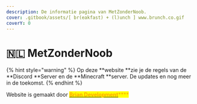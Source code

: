```yaml
---
description: De informatie pagina van MetZonderNoob.
cover: .gitbook/assets/[ br(eakfast) + (l)unch ] www.brunch.co.gif
coverY: 0
---
```


# 🇳🇱 MetZonderNoob

{% hint style="warning" %}
Op deze **website **zie je de regels van de **Discord **Server en de **Minecraft **server. De updates en nog meer in de toekomst.
{% endhint %}



Website is gemaakt door [<mark style="color:orange;">**Brian Development**</mark>](https://www.brianmsc.nl)<mark style="color:orange;">****</mark>
